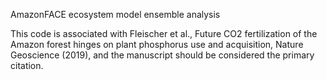 AmazonFACE ecosystem model ensemble analysis

This code is associated with Fleischer et al., Future CO2 fertilization of the Amazon forest hinges on plant phosphorus use and acquisition, Nature  Geoscience (2019), and the manuscript should be considered the primary citation.
